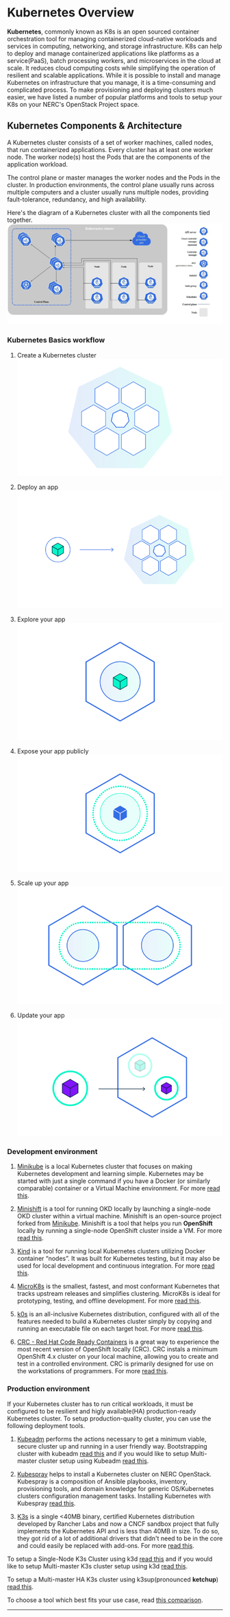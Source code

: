 # Kubernetes Overview

**Kubernetes**, commonly known as K8s is an open sourced container orchestration
tool for managing containerized cloud-native workloads and services in computing,
networking, and storage infrastructure. K8s can help to deploy and manage
containerized applications like platforms as a service(PaaS), batch processing
workers, and microservices in the cloud at scale.  It reduces cloud computing
costs while simplifying the operation of resilient and scalable applications.
While it is possible to install and manage Kubernetes on infrastructure that you
manage, it is a time-consuming and complicated process. To make provisioning and
deploying clusters much easier, we have listed a number of popular platforms and
tools to setup your K8s on your NERC's OpenStack Project space.

## Kubernetes Components & Architecture

A Kubernetes cluster consists of a set of worker machines, called nodes, that
run containerized applications. Every cluster has at least one worker node. The
worker node(s) host the Pods that are the components of the application workload.

The control plane or master manages the worker nodes and the Pods in the cluster.
In production environments, the control plane usually runs across multiple
computers and a cluster usually runs multiple nodes, providing fault-tolerance,
redundancy, and high availability.

Here's the diagram of a Kubernetes cluster with all the components tied together.
![Kubernetes Components & Architecture](images/k8s_components.jpg)

### Kubernetes Basics workflow

1. Create a Kubernetes cluster
![Create a Kubernetes cluster](images/module_01.svg)

2. Deploy an app
![Deploy an app](images/module_02.svg)

3. Explore your app
![Explore your app](images/module_03.svg)

4. Expose your app publicly
![Expose your app publicly](images/module_04.svg)

5. Scale up your app
![Scale up your app](images/module_05.svg)

6. Update your app
![Update your app](images/module_06.svg)

### Development environment

1. [Minikube](https://minikube.sigs.k8s.io/docs/start/) is a local Kubernetes
cluster that focuses on making Kubernetes development and learning simple.
Kubernetes may be started with just a single command if you have a Docker
(or similarly comparable) container or a Virtual Machine environment.
For more [read this](minikube.md).

2. [Minishift](https://www.okd.io/minishift/) is a tool for running OKD locally
by launching a single-node OKD cluster within a virtual machine. Minishift is an
open-source project forked from [Minikube](minikube.md). Minishift is a tool that
helps you run **OpenShift** locally by running a single-node OpenShift cluster inside
a VM. For more [read this](minishift.md).

3. [Kind](https://kind.sigs.k8s.io/docs/user/quick-start/) is a tool for running
local Kubernetes clusters utilizing Docker container “nodes”. It was built for
Kubernetes testing, but it may also be used for local development and continuous
integration. For more [read this](kind.md).

4. [MicroK8s](https://microk8s.io/) is the smallest, fastest, and most conformant
Kubernetes that tracks upstream releases and simplifies clustering. MicroK8s is
ideal for prototyping, testing, and offline development.
For more [read this](microk8s.md).

5. [k0s](https://k0sproject.io/) is an all-inclusive Kubernetes distribution,
configured with all of the features needed to build a Kubernetes cluster simply
by copying and running an executable file on each target host.
For more [read this](k0s.md).

6. [CRC - Red Hat Code Ready Containers](https://developers.redhat.com/products/codeready-containers/overview)
is a great way to experience the most recent version of OpenShift locally (CRC).
CRC instals a minimum OpenShift 4.x cluster on your local machine, allowing you
to create and test in a controlled environment. CRC is primarily designed for
use on the workstations of programmers. For more [read this](crc.md).

### Production environment

If your Kubernetes cluster has to run critical workloads, it must be configured
to be resilient and higly available(HA) production-ready Kubernetes cluster. To
setup production-quality cluster, you can use the following deployment tools.

1. [Kubeadm](https://kubernetes.io/docs/setup/production-environment/tools/kubeadm/install-kubeadm/)
performs the actions necessary to get a minimum viable, secure cluster up and
running in a user friendly way.
Bootstrapping cluster with kubeadm [read this](kubeadm/single-master-clusters-with-kubeadm.md)
and if you would like to setup Multi-master cluster setup using Kubeadm [read this](kubeadm/HA-clusters-with-kubeadm.md).

2. [Kubespray](https://kubernetes.io/docs/setup/production-environment/tools/kubespray/)
helps to install a Kubernetes cluster on NERC OpenStack. Kubespray is a
composition of Ansible playbooks, inventory, provisioning tools, and domain
knowledge for generic OS/Kubernetes clusters configuration management tasks.
Installing Kubernetes with Kubespray [read this](kubespray.md).

3. [K3s](https://k3s.io/) is a single <40MB binary, certified Kubernetes distribution
developed by Rancher Labs and now a CNCF sandbox project that fully implements the
Kubernetes API and is less than  40MB in size. To do so, they got rid of a lot of
additional drivers that didn't need to be in the core and could easily be replaced
with add-ons. For more [read this](k3s/k3s.md).

To setup a Single-Node K3s Cluster using k3d [read this](k3s/k3s-using-k3d.md)
and if you would like to setup Multi-master K3s cluster setup using k3d [read this](k3s/k3s-ha-cluster-using-k3d.md).

To setup a Multi-master HA K3s cluster using k3sup(pronounced **ketchup**)
[read this](k3s/k3s-using-k3sup.md).

To choose a tool which best fits your use case, read [this comparison](comparisons.md).

---
